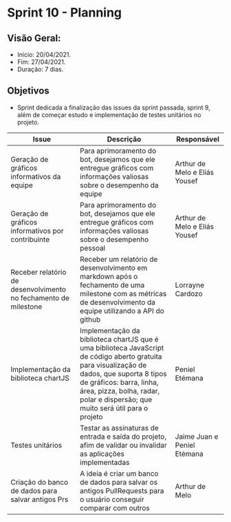 # Sprint 10 - Planning

## Visão Geral:
* Início: 20/04/2021.
* Fim: 27/04/2021.
* Duração: 7 dias.

## Objetivos
* Sprint dedicada a finalização das issues da sprint passada, sprint 9, além de começar estudo e implementação de testes unitários no projeto.

Issue | Descrição | Responsável
---|---|---
Geração de gráficos informativos da equipe | Para aprimoramento do bot, desejamos que ele entregue gráficos com informações valiosas sobre o desempenho da equipe | Arthur de Melo e Eliás Yousef
Geração de gráficos informativos por contribuinte | Para aprimoramento do bot, desejamos que ele entregue gráficos com informações valiosas sobre o desempenho pessoal | Arthur de Melo e Eliás Yousef
Receber relatório de desenvolvimento no fechamento de milestone | Receber um relatório de desenvolvimento em markdown após o fechamento de uma milestone com as métricas de desenvolvimento da equipe utilizando a API do github | Lorrayne Cardozo
Implementação da biblioteca chartJS | Implementação da biblioteca chartJS que é uma biblioteca JavaScript de código aberto gratuita para visualização de dados, que suporta 8 tipos de gráficos: barra, linha, área, pizza, bolha, radar, polar e dispersão; que muito será útil para o projeto | Peniel Etémana
Testes unitários | Testar as assinaturas de entrada e saída do projeto, afim de validar ou invalidar as aplicações implementadas | Jaime Juan e Peniel Etémana
Criação do banco de dados para salvar antigos Prs | A ideia é criar um banco de dados para salvar os antigos PullRequests para o usuário conseguir comparar com outros | Arthur de Melo